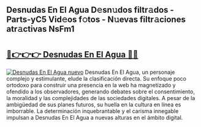 ## Desnudas En El Agua D𝚎sn𝚞dos filtr𝚊dos - Parts-yC5 Vid𝚎os f𝚘tos - N𝚞evas filtr𝚊ciones atr𝚊ctivas NsFm1

# <h2><a href="http://mbcmuh.tromn.icu/?c=Desnudas+En+El+Agua">🔗👉👉👉 Desnudas En El Agua 🔗🔗</a></h2>

[![Desnudas En El Agua nuevo](https://i.imgur.com/pEAQMta.gif)](http://mbcmuh.tromn.icu/?c=Desnudas+En+El+Agua)
Desnudas En El Agua, un personaje complejo y estimulante, elude la clasificación directa. Su enfoque poco ortodoxo para construir una presencia en la web ha magnetizado y ofendido a los observadores, generando debates sobre el consentimiento, la moralidad y las complejidades de las sociedades digitales. A pesar de la ambigüedad de sus planes futuros, su huella en la cultura en línea es imborrable. La determinación inquebrantable y el carisma innegable impulsan a Desnudas En El Agua a nuevas alturas en el ámbito digital.
